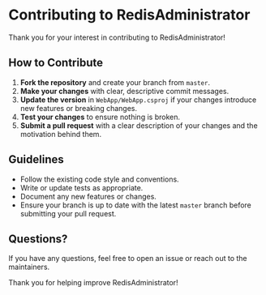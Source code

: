 # Contributing to RedisAdministrator

Thank you for your interest in contributing to RedisAdministrator!

## How to Contribute

1. **Fork the repository** and create your branch from `master`.
2. **Make your changes** with clear, descriptive commit messages.
3. **Update the version** in `WebApp/WebApp.csproj` if your changes introduce new features or breaking changes.
4. **Test your changes** to ensure nothing is broken.
5. **Submit a pull request** with a clear description of your changes and the motivation behind them.

## Guidelines

- Follow the existing code style and conventions.
- Write or update tests as appropriate.
- Document any new features or changes.
- Ensure your branch is up to date with the latest `master` branch before submitting your pull request.

## Questions?

If you have any questions, feel free to open an issue or reach out to the maintainers.

Thank you for helping improve RedisAdministrator!
